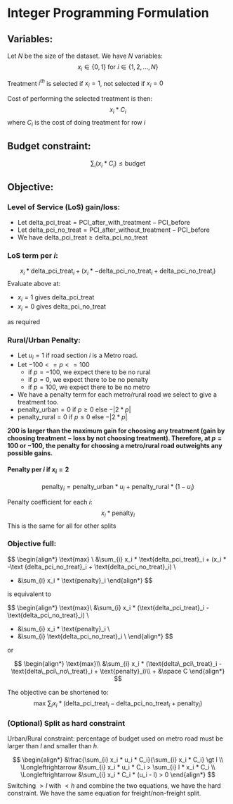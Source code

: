 # Integer Programming Formulation

## Variables:

Let $N$ be the size of the dataset.
We have $N$ variables:
$$x_i \in \{0, 1\} \text{ for } i \in \{1, 2, ..., N\} $$

Treatment $i^{th}$ is selected if $x_i = 1$, not selected if $x_i = 0$

Cost of performing the selected treatment is then:
$$x_i * C_i$$
where $C_i$ is the cost of doing treatment for row $i$

## Budget constraint: 
$$\sum_{i} (x_i * C_i) \le \text{budget} $$

## Objective:
### Level of Service (LoS) gain/loss:
* Let $\text{delta\_pci\_treat} = \text{PCI\_after\_with\_treatment} - \text{PCI\_before}$
* Let $\text{delta\_pci\_no\_treat} = \text{PCI\_after\_without\_treatment} - \text{PCI\_before}$
* We have $\text{delta\_pci\_treat} \ge \text{delta\_pci\_no\_treat}$

### LoS term per $i$:
$$x_i * \text{delta\_pci\_treat}_i + (x_i * -\text{delta\_pci\_no\_treat}_i + \text{delta\_pci\_no\_treat}_i)$$
Evaluate above at:
* $x_i = 1$ gives $\text{delta\_pci\_treat}$
* $x_i = 0$ gives $\text{delta\_pci\_no\_treat}$

as required

### Rural/Urban Penalty:
* Let $u_i = 1$ if road section $i$ is a Metro road.
* Let $-100 <= p <= 100$
    * if $p = -100$, we expect there to be no rural 
    * if $p = 0$, we expect there to be no penalty
    * if $p = 100$, we expect there to be no metro 
* We have a penalty term for each metro/rural road we select to give a treatment too.
* $\text{penalty\_urban} = 0$ if $p \ge 0$ else $-|2 * p|$
* $\text{penalty\_rural} = 0$ if $p \le 0$ else $-|2 * p|$

**200 is larger than the maximum gain for choosing any treatment (gain by choosing treatment $-$ loss by not choosing treatment). Therefore, at $p = 100$ or $-100$, the penalty for choosing a metro/rural road outweights any possible gains.**

#### Penalty per $i$ if $x_i = 2$ 
$$\text{penalty}_i = \text{penalty\_urban} * u_i + \text{penalty\_rural} * (1 - u_i)$$

Penalty coefficient for each $i$:
$$ x_i * \text{penalty}_i$$ 
This is the same for all for other splits

### Objective full:

$$
\begin{align*}
\text{max} \\
&\sum_{i} x_i * \text{delta\_pci\_treat}_i + (x_i * -\text
{delta\_pci\_no\_treat}_i + \text{delta\_pci\_no\_treat}_i) \\
+ &\sum_{i} x_i * \text{penalty}_i \end{align*}
$$

is equivalent to

$$
\begin{align*}
\text{max}\\
&\sum_{i} x_i * (\text{delta\_pci\_treat}_i - \text{delta\_pci\_no\_treat}_i)  \\
+ &\sum_{i} x_i * \text{penalty}_i \\
+ &\sum_{i} \text{delta\_pci\_no\_treat}_i \\
\end{align*}
$$

or 

$$
\begin{align*}
\text{max}\\
&\sum_{i} x_i * (\text{delta\_pci\_treat}_i - \text{delta\_pci\_no\_treat}_i + \text{penalty}_i)\\
        + &\space C
\end{align*}
$$

The objective can be shortened to:
$$\text{max  } \sum_{i} x_i * (\text{delta\_pci\_treat}_i - \text{delta\_pci\_no\_treat}_i + \text{penalty}_i)$$

### (Optional) Split as hard constraint
Urban/Rural constraint: percentage of budget used on metro road must be larger than $l$ and smaller than $h$.

$$
\begin{align*}
    &\frac{\sum_{i} x_i * u_i * C_i}{\sum_{i} x_i * C_i} \gt l \\
\Longleftrightarrow &\sum_{i} x_i * u_i * C_i > \sum_{i} l * x_i * C_i \\
\Longleftrightarrow &\sum_{i} x_i * C_i * (u_i - l) > 0 
\end{align*}
$$
Switching $\gt l$ with $\lt h$ and combine the two equations, we have the hard constraint. We have the same equation for freight/non-freight split.
